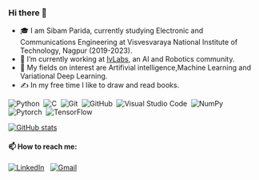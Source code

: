 ### Hi there 👋

- 🎓 I am Sibam Parida, currently studying Electronic and Communications Engineering at Visvesvaraya National Institute of Technology, Nagpur (2019-2023).
- 🔭 I’m currently working at  [IvLabs](https://www.ivlabs.in/), an AI and Robotics community.
- 🌱 My fields on interest are Artifivial intelligence,Machine Learning and Variational Deep Learning.
- ✍️ In my free time I like to draw and read books.


![Python](https://img.shields.io/badge/-Python-05122A?style=flat&logo=python)&nbsp;
![C](https://img.shields.io/badge/-C-05122A?style=flat&logo=C&logoColor=A8B9CC)&nbsp;
![Git](https://img.shields.io/badge/-Git-05122A?style=flat&logo=git)&nbsp;
![GitHub](https://img.shields.io/badge/-GitHub-05122A?style=flat&logo=github)&nbsp;
![Visual Studio Code](https://img.shields.io/badge/-Visual%20Studio%20Code-05122A?style=flat&logo=visual-studio-code&logoColor=007ACC)&nbsp;
![NumPy](https://img.shields.io/badge/NumPy%20-%2305122A.svg?&style=flat&logo=numpy&logoColor=white)&nbsp;
![Pytorch](https://img.shields.io/badge/Pytorch%20-%2305122A.svg?&style=flat&logo=pytorch&logoColor=white)&nbsp;
![TensorFlow](https://img.shields.io/badge/Tensorflow%20-%2305122A.svg?&style=flat&logo=tensorflow&logoColor=white)&nbsp;

[![GitHub stats](https://github-readme-stats.vercel.app/api?username=sibam23)](https://github.com/sibam23/github-readme-stats)

#### 📫 How to reach me: 
<a href="https://www.linkedin.com/in/sibam-parida-059b26190/"><img alt="LinkedIn" src="https://img.shields.io/badge/linkedin%20-%230077B5.svg?&style=flat&logo=linkedin&logoColor=white"/></a> &nbsp;
<a href="mailto:paridasibam@gmail.com"><img alt="Gmail" src="https://img.shields.io/badge/Gmail-D14836?style=flat&logo=gmail&logoColor=white" /></a> &nbsp;

